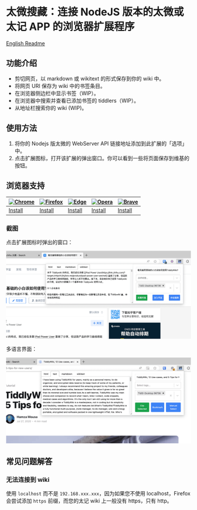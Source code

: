 # 太微搜藏：连接 NodeJS 版本的太微或太记 APP 的浏览器扩展程序

[English Readme](../README.md)

## 功能介绍

- 剪切网页，以 markdown 或 wikitext 的形式保存到你的 wiki 中。
- 将网页 URI 保存为 wiki 中的书签条目。
- 在浏览器侧边栏中显示书签（WIP）。
- 在浏览器中搜索并查看已添加书签的 tiddlers（WIP）。
- 从地址栏搜索你的 wiki (WIP)。

## 使用方法

1. 将你的 Nodejs 版太微的 WebServer API 链接地址添加到此扩展的「选项」中。
2. 点击扩展图标，打开该扩展的弹出窗口。你可以看到一些将页面保存到维基的按钮。

## 浏览器支持

| [![Chrome](https://raw.github.com/alrra/browser-logos/master/src/chrome/chrome_48x48.png)](https://chromewebstore.google.com/u/2/detail/tiddlywiki-collector/mgblpgmmbdbbndgfdjhjcfbkpoanafgo) | [![Firefox](https://raw.github.com/alrra/browser-logos/master/src/firefox/firefox_48x48.png)](https://addons.mozilla.org/firefox/addon/tiddlywiki-collector/) | [![Edge](https://raw.github.com/alrra/browser-logos/master/src/edge/edge_48x48.png)](https://chromewebstore.google.com/u/2/detail/tiddlywiki-collector/mgblpgmmbdbbndgfdjhjcfbkpoanafgo) | [![Opera](https://raw.github.com/alrra/browser-logos/master/src/opera/opera_48x48.png)](https://chromewebstore.google.com/u/2/detail/tiddlywiki-collector/mgblpgmmbdbbndgfdjhjcfbkpoanafgo) | [![Brave](https://raw.github.com/alrra/browser-logos/master/src/brave/brave_48x48.png)](https://chromewebstore.google.com/u/2/detail/tiddlywiki-collector/mgblpgmmbdbbndgfdjhjcfbkpoanafgo) |
| ---------------------------------------------------------------------------------------------------------------------------------------------------------------------------------------------- | ------------------------------------------------------------------------------------------------------------------------------------------------------------- | ---------------------------------------------------------------------------------------------------------------------------------------------------------------------------------------- | ------------------------------------------------------------------------------------------------------------------------------------------------------------------------------------------- | ------------------------------------------------------------------------------------------------------------------------------------------------------------------------------------------- |
| [Install](https://chrome.google.com/webstore/detail/tiddlywiki-collector/mgblpgmmbdbbndgfdjhjcfbkpoanafgo)                                                                                     | [Install](https://addons.mozilla.org/firefox/addon/tiddlywiki-collector/)                                                                                     | [Install](https://chrome.google.com/webstore/detail/tiddlywiki-collector/mgblpgmmbdbbndgfdjhjcfbkpoanafgo)                                                                               | [Install](https://chrome.google.com/webstore/detail/tiddlywiki-collector/mgblpgmmbdbbndgfdjhjcfbkpoanafgo)                                                                                  | [Install](https://chrome.google.com/webstore/detail/tiddlywiki-collector/mgblpgmmbdbbndgfdjhjcfbkpoanafgo)                                                                                  |

### 截图

点击扩展图标时弹出的窗口：

![./images/screenshot-popup-zh.png](./images/screenshot-popup-zh.png)

多语言界面：

![./images/screenshot-popup-en.png](./images/screenshot-popup-en.png)

## 常见问题解答

### 无法连接到 wiki

使用 `localhost` 而不是 `192.168.xxx.xxx`，因为如果您不使用 localhost，Firefox 会尝试添加 `https` 前缀，而您的太记 wiki 上一般没有 https，只有 http。
